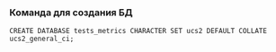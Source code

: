 ### Команда для создания БД

`CREATE DATABASE tests_metrics CHARACTER SET ucs2 DEFAULT COLLATE ucs2_general_ci;`
